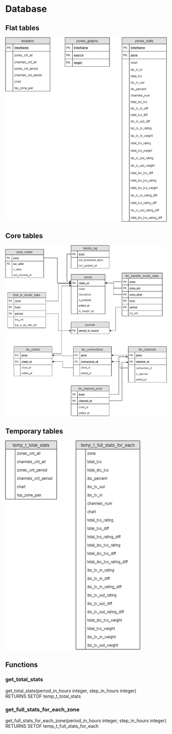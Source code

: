 # Database

## Flat tables

![flat](img/db_flat_tables.png)

## Core tables

![core](img/db_core.png)

## Temporary tables

![temp](img/db_temp.png)

## Functions

### get_total_stats

get_total_stats(period_in_hours integer, step_in_hours integer)
<br>
RETURNS SETOF temp_t_total_stats

### get_full_stats_for_each_zone

get_full_stats_for_each_zone(period_in_hours integer, step_in_hours integer)
<br>
RETURNS SETOF temp_t_full_stats_for_each